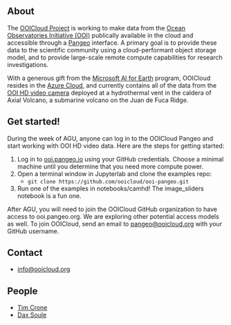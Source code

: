 ## About

The [OOICloud Project](https://github.com/ooicloud) is working to make data from the [Ocean Observatories Initiative (OOI)](https://oceanobservatories.org) publically available in the cloud and accessible through a [Pangeo](http://pangeo.io) interface. A primary goal is to provide these data to the scientific community using a cloud-performant object storage model, and to provide large-scale remote compute capabilities for research investigations.

With a generous gift from the [Microsoft AI for Earth](https://www.microsoft.com/en-us/ai/ai-for-earth) program, OOICloud resides in the [Azure Cloud](https://azure.microsoft.com), and currently contains all of the data from the [OOI HD video camera](https://oceanobservatories.org/instrument-class/camhd) deployed at a hydrothermal vent in the caldera of Axial Volcano, a submarine volcano on the Juan de Fuca Ridge. 

## Get started!

During the week of AGU, anyone can log in to the OOICloud Pangeo and start working with OOI HD video data. Here are the steps for getting started:

 1. Log in to [ooi.pangeo.io](https://ooi.pangeo.io) using your GitHub credentials. Choose a minimal machine until you determine that you need more compute power.
 2. Open a terminal window in Jupyterlab and clone the examples repo:
    - ```git clone https://github.com/ooicloud/ooi-pangeo.git```
 3. Run one of the examples in notebooks/camhd! The image_sliders notebook is a fun one.

After AGU, you will need to join the OOICloud GitHub organization to have access to ooi.pangeo.org. We are exploring other potential access models as well. To join OOICloud, send an email to [pangeo@ooicloud.org](mailto:pangeo@ooicloud.org) with your GitHub username.

## Contact

 - <info@ooicloud.org>

## People

 - [Tim Crone](https://github.com/tjcrone)
 - [Dax Soule](https://github.com/daxsoule) 
